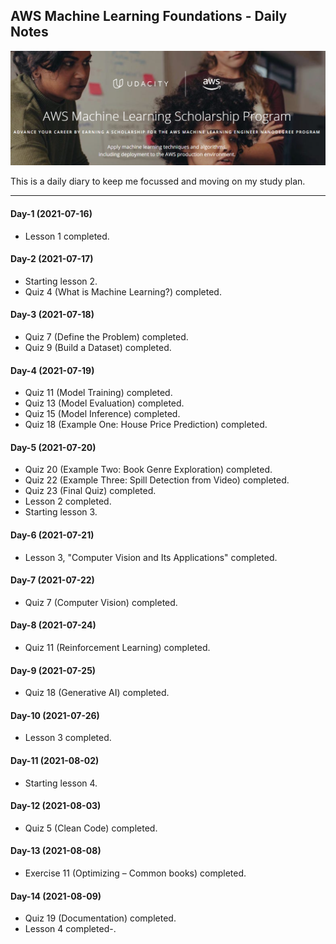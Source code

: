 ## AWS Machine Learning Foundations - Daily Notes

![](udacity-aws-ml-scholarship.PNG)

This is a daily diary to keep me focussed and moving on my study plan.

------------------
#### Day-1 (2021-07-16)
- Lesson 1 completed.

#### Day-2 (2021-07-17)
- Starting lesson 2.
- Quiz 4 (What is Machine Learning?) completed.

#### Day-3 (2021-07-18)
- Quiz 7 (Define the Problem) completed.
- Quiz 9 (Build a Dataset) completed.

#### Day-4 (2021-07-19)
- Quiz 11 (Model Training) completed.
- Quiz 13 (Model Evaluation) completed.
- Quiz 15 (Model Inference) completed.
- Quiz 18 (Example One: House Price Prediction) completed.

#### Day-5 (2021-07-20)
- Quiz 20 (Example Two: Book Genre Exploration) completed.
- Quiz 22 (Example Three: Spill Detection from Video) completed.
- Quiz 23 (Final Quiz) completed.
- Lesson 2 completed.
- Starting lesson 3.

#### Day-6 (2021-07-21)
- Lesson 3, "Computer Vision and Its Applications" completed.

#### Day-7 (2021-07-22)
- Quiz 7 (Computer Vision) completed.

#### Day-8 (2021-07-24)
- Quiz 11 (Reinforcement Learning) completed.

#### Day-9 (2021-07-25)
- Quiz 18 (Generative AI) completed.

#### Day-10 (2021-07-26)
- Lesson 3 completed.

#### Day-11 (2021-08-02)
- Starting lesson 4.

#### Day-12 (2021-08-03)
- Quiz 5 (Clean Code) completed.

#### Day-13 (2021-08-08)
- Exercise 11 (Optimizing – Common books) completed.

#### Day-14 (2021-08-09)
- Quiz 19 (Documentation) completed.
- Lesson 4 completed-.
